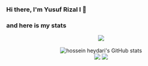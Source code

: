 ### Hi there, I'm Yusuf Rizal I 👋

### and here is my stats
<p align="center"><img src="https://www.codewars.com/users/egmu/badges/large"/><br /><br />
  <img src="https://github-readme-stats.vercel.app/api?username=egmu&show_icons=true&include_all_commits=true&theme=monokai" alt="hossein heydari's GitHub stats" /><br />
  <img src="https://github-readme-streak-stats.herokuapp.com/?user=egmu&theme=monokai"/>
  <img src="https://github-readme-stats.vercel.app/api/top-langs/?username=egmu&layout=compact&theme=monokai&langs_count=12"/><br />
</p>

<!--


Here are some ideas to get you started:

- 🔭 I’m currently working on ...
- 🌱 I’m currently learning ...
- 👯 I’m looking to collaborate on ...
- 🤔 I’m looking for help with ...
- 💬 Ask me about ...
- 📫 How to reach me: ...
- 😄 Pronouns: ...
- ⚡ Fun fact: ...
-->

